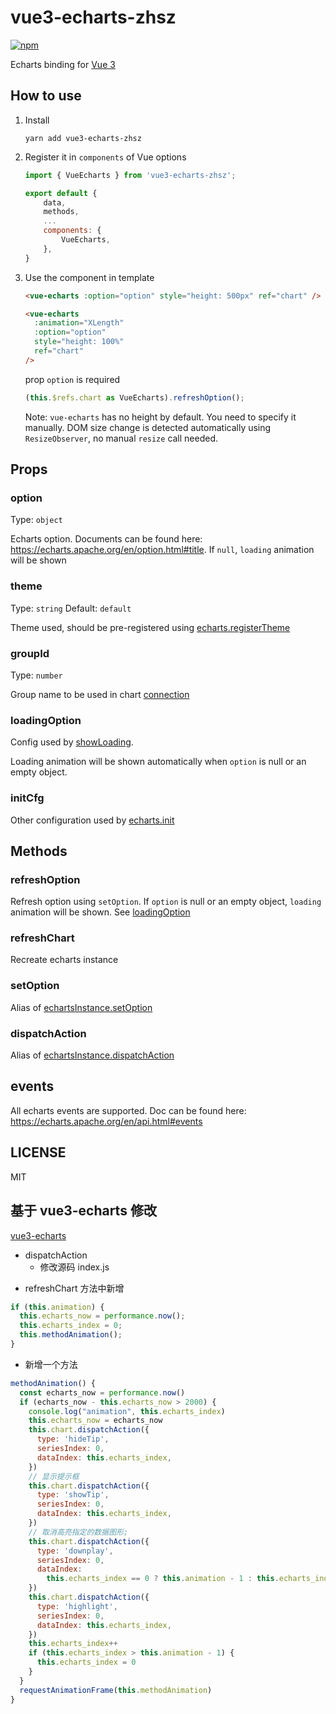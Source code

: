 # vue3-echarts-zhsz

[![npm](https://img.shields.io/npm/v/vue3-echarts-zhsz.svg)](https://www.npmjs.com/package/vue3-echarts-zhsz)

Echarts binding for [Vue 3](https://github.com/vuejs/core)

## How to use

1. Install

   ```shell
   yarn add vue3-echarts-zhsz
   ```

2. Register it in `components` of Vue options

   ```js
   import { VueEcharts } from 'vue3-echarts-zhsz';

   export default {
       data,
       methods,
       ...
       components: {
           VueEcharts,
       },
   }
   ```

3. Use the component in template

   ```html
   <vue-echarts :option="option" style="height: 500px" ref="chart" />
   ```

   ```html
   <vue-echarts
     :animation="XLength"
     :option="option"
     style="height: 100%"
     ref="chart"
   />
   ```

   prop `option` is required

   ```ts
   (this.$refs.chart as VueEcharts).refreshOption();
   ```

   Note: `vue-echarts` has no height by default. You need to specify it manually. DOM size change is detected automatically using `ResizeObserver`, no manual `resize` call needed.

## Props

### option

Type: `object`

Echarts option. Documents can be found here: <https://echarts.apache.org/en/option.html#title>. If `null`, `loading` animation will be shown

### theme

Type: `string`
Default: `default`

Theme used, should be pre-registered using [echarts.registerTheme](https://echarts.apache.org/en/api.html#echarts.registerTheme)

### groupId

Type: `number`

Group name to be used in chart [connection](https://echarts.apache.org/en/api.html#echarts.connect)

### loadingOption

Config used by [showLoading](https://echarts.apache.org/en/api.html#echartsInstance.showLoading).

Loading animation will be shown automatically when `option` is null or an empty object.

### initCfg

Other configuration used by [echarts.init](https://echarts.apache.org/en/api.html#echarts.init)

## Methods

### refreshOption

Refresh option using `setOption`. If `option` is null or an empty object, `loading` animation will be shown. See [loadingOption](#loadingOption)

### refreshChart

Recreate echarts instance

### setOption

Alias of [echartsInstance.setOption](https://echarts.apache.org/en/api.html#echartsInstance.setOption)

### dispatchAction

Alias of [echartsInstance.dispatchAction](https://echarts.apache.org/en/api.html#echartsInstance.dispatchAction)

## events

All echarts events are supported. Doc can be found here: https://echarts.apache.org/en/api.html#events

## LICENSE

MIT

## 基于 vue3-echarts 修改

[vue3-echarts](https://github.com/CarterLi/vue3-echarts)

- dispatchAction
  - 修改源码 index.js

* refreshChart 方法中新增

```js
if (this.animation) {
  this.echarts_now = performance.now();
  this.echarts_index = 0;
  this.methodAnimation();
}
```

- 新增一个方法

```js
methodAnimation() {
  const echarts_now = performance.now()
  if (echarts_now - this.echarts_now > 2000) {
    console.log("animation", this.echarts_index)
    this.echarts_now = echarts_now
    this.chart.dispatchAction({
      type: 'hideTip',
      seriesIndex: 0,
      dataIndex: this.echarts_index,
    })
    // 显示提示框
    this.chart.dispatchAction({
      type: 'showTip',
      seriesIndex: 0,
      dataIndex: this.echarts_index,
    })
    // 取消高亮指定的数据图形;
    this.chart.dispatchAction({
      type: 'downplay',
      seriesIndex: 0,
      dataIndex:
        this.echarts_index == 0 ? this.animation - 1 : this.echarts_index - 1,
    })
    this.chart.dispatchAction({
      type: 'highlight',
      seriesIndex: 0,
      dataIndex: this.echarts_index,
    })
    this.echarts_index++
    if (this.echarts_index > this.animation - 1) {
      this.echarts_index = 0
    }
  }
  requestAnimationFrame(this.methodAnimation)
}
```
